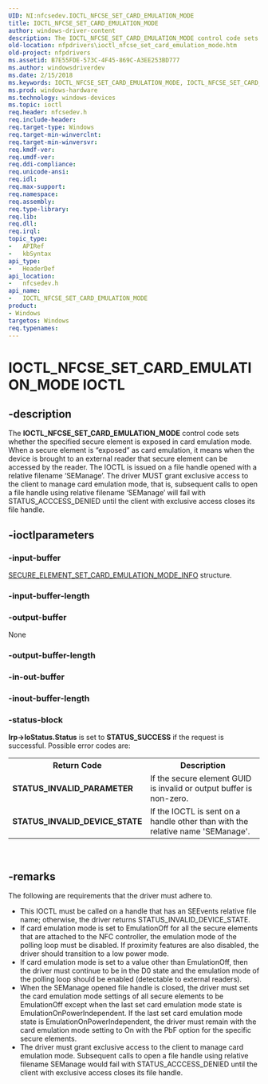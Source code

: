 ```yaml
---
UID: NI:nfcsedev.IOCTL_NFCSE_SET_CARD_EMULATION_MODE
title: IOCTL_NFCSE_SET_CARD_EMULATION_MODE
author: windows-driver-content
description: The IOCTL_NFCSE_SET_CARD_EMULATION_MODE control code sets whether the specified secure element is exposed in card emulation mode.
old-location: nfpdrivers\ioctl_nfcse_set_card_emulation_mode.htm
old-project: nfpdrivers
ms.assetid: B7E55FDE-573C-4F45-869C-A3EE253BD777
ms.author: windowsdriverdev
ms.date: 2/15/2018
ms.keywords: IOCTL_NFCSE_SET_CARD_EMULATION_MODE, IOCTL_NFCSE_SET_CARD_EMULATION_MODE control, IOCTL_NFCSE_SET_CARD_EMULATION_MODE control code [Near-Field Proximity Drivers], nfcsedev/IOCTL_NFCSE_SET_CARD_EMULATION_MODE, nfpdrivers.ioctl_nfcse_set_card_emulation_mode
ms.prod: windows-hardware
ms.technology: windows-devices
ms.topic: ioctl
req.header: nfcsedev.h
req.include-header: 
req.target-type: Windows
req.target-min-winverclnt: 
req.target-min-winversvr: 
req.kmdf-ver: 
req.umdf-ver: 
req.ddi-compliance: 
req.unicode-ansi: 
req.idl: 
req.max-support: 
req.namespace: 
req.assembly: 
req.type-library: 
req.lib: 
req.dll: 
req.irql: 
topic_type:
-	APIRef
-	kbSyntax
api_type:
-	HeaderDef
api_location:
-	nfcsedev.h
api_name:
-	IOCTL_NFCSE_SET_CARD_EMULATION_MODE
product:
- Windows
targetos: Windows
req.typenames: 
---
```


# IOCTL_NFCSE_SET_CARD_EMULATION_MODE IOCTL


## -description


The <b>IOCTL_NFCSE_SET_CARD_EMULATION_MODE</b> 
   control code sets whether the specified secure element is exposed in card emulation mode. When a secure element is “exposed” as card emulation, it means when the device is brought to an external reader that secure element can be accessed by the reader. The IOCTL is issued on a file handle opened with a relative filename ‘SEManage’. The driver MUST grant exclusive access to the client to manage card emulation mode, that is, subsequent calls to open a file handle using relative filename ‘SEManage’ will fail with STATUS_ACCCESS_DENIED until the client with exclusive access closes its file handle.


## -ioctlparameters




### -input-buffer


<a href="https://msdn.microsoft.com/64EE1896-DD19-42AD-92D7-3B3498A83E75"> SECURE_ELEMENT_SET_CARD_EMULATION_MODE_INFO</a> structure.


### -input-buffer-length



<text></text>




### -output-buffer

None


### -output-buffer-length



<text></text>




### -in-out-buffer



<text></text>




### -inout-buffer-length



<text></text>




### -status-block

<b>Irp-&gt;IoStatus.Status</b> is set to <b>STATUS_SUCCESS</b> if the request is successful. Possible error codes are:

<table>
<tr>
<th>Return Code</th>
<th>Description</th>
</tr>
<tr>
<td><b>STATUS_INVALID_PARAMETER</b></td>
<td>If the secure element GUID is invalid or output buffer is non-zero.</td>
</tr>
<tr>
<td><b>STATUS_INVALID_DEVICE_STATE</b></td>
<td>  If the IOCTL is sent on a handle other than with the relative name 'SEManage'.</td>
</tr>
</table>
 


## -remarks



The following are requirements that the driver must adhere to. <ul>
<li>This IOCTL must be called on a handle that has an SEEvents relative file name; otherwise, the driver returns STATUS_INVALID_DEVICE_STATE.</li>
<li>If card emulation mode is set to EmulationOff for all the secure elements that are attached to the NFC controller, the emulation mode of the polling loop must be disabled. If proximity features are also disabled, the driver should transition to a low power mode.</li>
<li>If card emulation mode is set to a value other than EmulationOff, then the driver must continue to be in the D0 state and the emulation mode of the polling loop should be enabled (detectable to external readers).</li>
<li>When the SEManage opened file handle is closed, the driver must set the card emulation mode settings of all secure elements to be EmulationOff except when the last set card emulation mode state is EmulationOnPowerIndependent. If the last set card emulation mode state is EmulationOnPowerIndependent, the driver must remain with the card emulation mode setting to On with the PbF option for the specific secure elements.</li>
<li>The driver must grant exclusive access to the client to manage card emulation mode. Subsequent calls to open a file handle using relative filename SEManage would fail with STATUS_ACCCESS_DENIED until the client with exclusive access closes its file handle.</li>
</ul>




